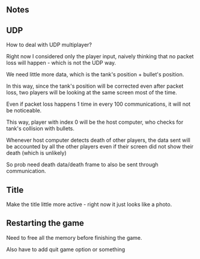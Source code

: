 ## Notes

## UDP

How to deal with UDP multiplayer?

Right now I considered only the player input, naively thinking that no packet loss will happen - which is not the UDP way.

We need little more data, which is the tank's position + bullet's position. 

In this way, since the tank's position will be corrected even after packet loss, two players will be looking at the same screen most of the time. 

Even if packet loss happens 1 time in every 100 communications, it will not be noticeable. 

This way, player with index 0 will be the host computer, who checks for tank's collision with bullets. 

Whenever host computer detects death of other players, the data sent will be accounted by all the other players even if their screen did not show their death (which is unlikely)

So prob need death data/death frame to also be sent through communication.

## Title

Make the title little more active - right now it just looks like a photo.

## Restarting the game

Need to free all the memory before finishing the game. 

Also have to add quit game option or something